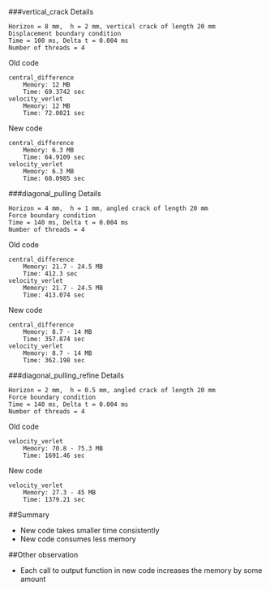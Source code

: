 ###vertical_crack
Details

    Horizon = 8 mm,  h = 2 mm, vertical crack of length 20 mm
    Displacement boundary condition
    Time = 100 ms, Delta t = 0.004 ms
    Number of threads = 4
Old code

    central_difference
        Memory: 12 MB
        Time: 69.3742 sec
    velocity_verlet
	    Memory: 12 MB
	    Time: 72.0021 sec	
New code

    central_difference
        Memory: 6.3 MB
        Time: 64.9109 sec
    velocity_verlet
        Memory: 6.3 MB
        Time: 68.0985 sec

###diagonal_pulling
Details

    Horizon = 4 mm,  h = 1 mm, angled crack of length 20 mm
    Force boundary condition
    Time = 140 ms, Delta t = 0.004 ms
    Number of threads = 4
Old code

    central_difference
        Memory: 21.7 - 24.5 MB
        Time: 412.3 sec
	velocity_verlet		
	    Memory: 21.7 - 24.5 MB
	    Time: 413.074 sec	
New code

    central_difference
        Memory: 8.7 - 14 MB
        Time: 357.874 sec
    velocity_verlet
        Memory: 8.7 - 14 MB
        Time: 362.198 sec
        
###diagonal_pulling_refine
Details

    Horizon = 2 mm,  h = 0.5 mm, angled crack of length 20 mm
    Force boundary condition
    Time = 140 ms, Delta t = 0.004 ms
    Number of threads = 4
Old code

	velocity_verlet		
	    Memory: 70.8 - 75.3 MB
	    Time: 1691.46 sec
New code

    velocity_verlet
        Memory: 27.3 - 45 MB
        Time: 1379.21 sec
			
##Summary
- New code takes smaller time consistently
- New code consumes less memory

##Other observation
- Each call to output function in new code increases the memory by some amount 
